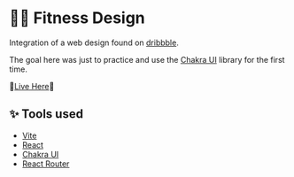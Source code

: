 # :weight_lifting_man: Fitness Design
Integration of a web design found on [dribbble](https://dribbble.com/shots/23108186-Fitness-Guiding-Website-Design).

The goal here was just to practice and use the [Chakra UI](https://v2.chakra-ui.com/) library for the first time.

:t-rex:[Live Here](https://m-delacre.github.io/fitness-design/):t-rex:

## :sparkles: Tools used
* [Vite](https://vitejs.dev/)
* [React](https://fr.react.dev/)
* [Chakra UI](https://v2.chakra-ui.com/)
* [React Router](https://reactrouter.com/en/main)
